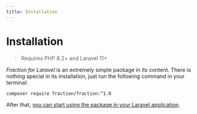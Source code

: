 ```yaml
---
title: Installation
---
```


# Installation

> Requires PHP 8.2+ and Laravel 11+

_Fraction for Laravel_ is an extremely simple package in its content. There is nothing special in its installation, just run the following command in your terminal:

```bash
composer require fraction/fraction:^1.0
```
After that, [you can start using the package in your Laravel application](/using/).
